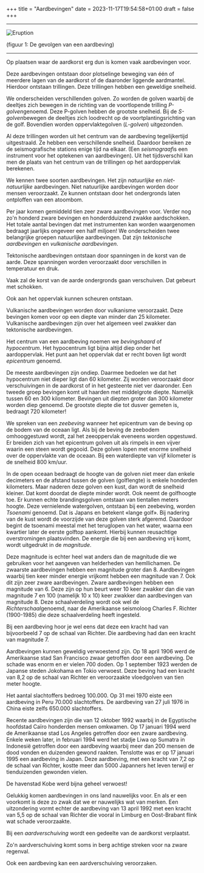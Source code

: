 +++
title = "Aardbevingen"
date = 2023-11-17T19:54:58+01:00
draft = false
+++


  -----------------------------------------------------------------------
![Eruption](/eruption-modified.png)

(figuur 1: De gevolgen van een aardbeving)

  -----------------------------------------------------------------------

Op plaatsen waar de aardkorst erg dun is komen vaak aardbevingen voor.

Deze aardbevingen ontstaan door plotselinge beweging van één of meerdere
lagen van de aardkorst of de daaronder liggende aardmantel. Hierdoor
ontstaan trillingen. Deze trillingen hebben een geweldige snelheid.

We onderscheiden verschillenden golven. Zo worden de golven waarbij de
deeltjes zich bewegen in de richting van de voortlopende trilling
*P-golven*genoemd. Deze P-golven hebben de grootste snelheid. Bij de
*S-golven*bewegen de deeltjes zich loodrecht op de
voortplantingsrichting van de golf. Bovendien worden oppervlaktegolven
(*L-golven*) uitgezonden.

Al deze trillingen worden uit het centrum van de aardbeving
tegelijkertijd uitgestraald. Ze hebben een verschillende snelheid.
Daardoor bereiken ze de seismografische stations enige tijd na elkaar.
(Een *seismograaf*is een instrument voor het optekenen van
aardbevingen). Uit het tijdsverschil kan men de plaats van het centrum
van de trillingen op het aardoppervlak berekenen.

We kennen twee soorten aardbevingen. Het zijn *natuurlijke* en
*niet-natuurlijke* aardbevingen. Niet natuurlijke aardbevingen worden
door mensen veroorzaakt. Ze kunnen ontstaan door het ondergronds laten
ontploffen van een atoombom.

Per jaar komen gemiddeld tien zeer zware aardbevingen voor. Verder nog
zo\'n honderd zware bevingen en honderdduizend zwakke aardschokken. Het
totale aantal bevingen dat met instrumenten kan worden waargenomen
bedraagt jaarlijks ongeveer een half miljoen! We onderscheiden twee
belangrijke groepen natuurlijke aardbevingen. Dat zijn *tektonische
aardbevingen* en *vulkanische aardbevingen*.

Tektonische aardbevingen ontstaan door spanningen in de korst van de
aarde. Deze spanningen worden veroorzaakt door verschillen in
temperatuur en druk.

Vaak zal de korst van de aarde ondergronds gaan verschuiven. Dat gebeurt
met schokken.

Ook aan het oppervlak kunnen scheuren ontstaan.

Vulkanische aardbevingen worden door vulkanisme veroorzaakt. Deze
bevingen komen voor op een diepte van minder dan 25 kilometer.
Vulkanische aardbevingen zijn over het algemeen veel zwakker dan
tektonische aardbevingen.

Het centrum van een aardbeving noemen we *bevingshaard* of
*hypocentrum*. Het hypocentrum ligt bijna altijd diep onder het
aardoppervlak. Het punt aan het oppervlak dat er recht boven ligt wordt
*epicentrum* genoemd.

De meeste aardbevingen zijn ondiep. Daarmee bedoelen we dat het
hypocentrum niet dieper ligt dan 60 kilometer. Zij worden veroorzaakt
door verschuivingen in de aardkorst of in het gesteente niet ver
daaronder. Een tweede groep bevingen komt uit haarden met middelgrote
diepte. Namelijk tussen 60 en 300 kilometer. Bevingen uit diepten groter
dan 300 kilometer worden diep genoemd. De grootste diepte die tot dusver
gemeten is, bedraagt 720 kilometer!

We spreken van een *zeebeving* wanneer het epicentrum van de beving op
de bodem van de oceaan ligt. Als bij de beving de zeebodem omhooggestuwd
wordt, zal het zeeoppervlak eveneens worden opgestuwd. Er breiden zich
van het epicentrum golven uit als rimpels in een vijver waarin een steen
wordt gegooid. Deze golven lopen met enorme snelheid over de oppervlakte
van de oceaan. Bij een waterdiepte van vijf kilometer is de snelheid 800
km/uur.

In de open oceaan bedraagt de hoogte van de golven niet meer dan enkele
decimeters en de afstand tussen de golven (golflengte) is enkele
honderden kilometers. Maar naderen deze golven een kust, dan wordt de
snelheid kleiner. Dat komt doordat de diepte minder wordt. Ook neemt de
golfhoogte toe. Er kunnen echte brandingsgolven ontstaan van tientallen
meters hoogte. Deze vernielende watergolven, ontstaan bij een zeebeving,
worden *Tsoenami* genoemd. Dat is Japans en betekent «lange golf». Bij
nadering van de kust wordt de voorzijde van deze golven sterk afgeremd.
Daardoor begint de tsoenami meestal met het teruglopen van het water,
waarna een kwartier later de eerste golftop aankomt. Hierbij kunnen
reusachtige overstromingen plaatsvinden. De energie die bij een
aardbeving vrij komt, wordt uitgedrukt in de *magnitude*.

Deze magnitude is echter heel wat anders dan de magnitude die we
gebruiken voor het aangeven van helderheden van hemllichamen. De
zwaarste aardbevingen hebben een magnitude groter dan 8. Aardbevingen
waarbij tien keer minder energie vrijkomt hebben een magnitude van 7.
Ook dit zijn zeer zware aardbevingen. Zware aardbevingen hebben een
magnitude van 6. Deze zijn op hun beurt weer 10 keer zwakker dan die van
magnitude 7 en 100 (namelijk 10 x 10) keer zwakker dan aardbevingen van
magnitude 8. Deze schaalverdeling wordt ook wel de
*Richterschaal*genoemd, naar de Amerikaanse seismoloog Charles F.
Richter (1900-1985) die deze schaalverdeling heeft ingesteld.

Bij een aardbeving hoor je wel eens dat deze een kracht had van
bijvoorbeeld 7 op de schaal van Richter. Die aardbeving had dan een
kracht van magnitude 7.

Aardbevingen kunnen geweldig verwoestend zijn. Op 18 april 1906 werd de
Amerikaanse stad San Francisco zwaar getroffen door een aardbeving. De
schade was enorm en er vielen 700 doden. Op 1 september 1923 werden de
Japanse steden Jokohama en Tokio verwoest. Deze beving had een kracht
van 8,2 op de schaal van Richter en veroorzaakte vloedgolven van tien
meter hoogte.

Het aantal slachtoffers bedroeg 100.000. Op 31 mei 1970 eiste een
aardbeving in Peru 70.000 slachtoffers. De aardbeving van 27 juli 1976
in China eiste zelfs 650.000 slachtoffers.

Recente aardbevingen zijn die van 12 oktober 1992 waarbij in de
Egyptische hoofdstad Caïro honderden mensen omkwamen. Op 17 januari 1994
werd de Amerikaanse stad Los Angeles getroffen door een zware
aardbeving. Enkele weken later, in februari 1994 werd het stadje Liwa op
Sumatra in Indonesië getroffen door een aardbeving waarbij meer dan 200
mensen de dood vonden en duizenden gewond raakten. Tenslotte was er op
17 januari 1995 een aardbeving in Japan. Deze aardbeving, met een kracht
van 7,2 op de schaal van Richter, kostte meer dan 5000 Japanners het
leven terwijl er tienduizenden gewonden vielen.

De havenstad Kobe werd bijna geheel verwoest!

Gelukkig komen aardbevingen in ons land nauwelijks voor. En als er een
voorkomt is deze zo zwak dat we er nauwelijks wat van merken. Een
uitzondering vormt echter de aardbeving van 13 april 1992 met een kracht
van 5,5 op de schaal van Richter die vooral in Limburg en Oost-Brabant
flink wat schade veroorzaakte.

Bij een *aardverschuiving* wordt een gedeelte van de aardkorst
verplaatst.

Zo'n aardverschuiving komt soms in berg achtige streken voor na zware
regenval.

Ook een aardbeving kan een aardverschuiving veroorzaken.
